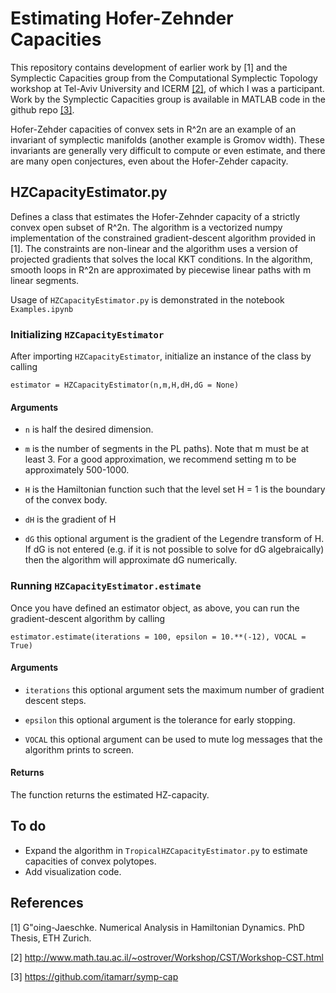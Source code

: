 # Estimating Hofer-Zehnder Capacities

This repository contains development of earlier work by [1] and the Symplectic Capacities group from the Computational Symplectic Topology workshop at Tel-Aviv University and ICERM [[2]](http://www.math.tau.ac.il/~ostrover/Workshop/CST/Workshop-CST.html), of which I was a participant.  Work by the Symplectic Capacities group is available in MATLAB code in the github repo [[3]](https://github.com/itamarr/symp-cap).

Hofer-Zehder capacities of convex sets in R^2n are an example of an invariant of symplectic manifolds (another example is Gromov width). These invariants are generally very difficult to compute or even estimate, and there are many open conjectures, even about the Hofer-Zehder capacity.

## HZCapacityEstimator.py 

Defines a class that estimates the Hofer-Zehnder capacity of a strictly convex open subset of R^2n. The algorithm is a vectorized numpy implementation of the constrained gradient-descent algorithm provided in [1].  The constraints are non-linear and the algorithm uses a version of projected gradients that solves the local KKT conditions.  In the algorithm, smooth loops in R^2n are approximated by piecewise linear paths with m linear segments.

Usage of ```HZCapacityEstimator.py``` is demonstrated in the notebook ```Examples.ipynb```

### Initializing ```HZCapacityEstimator```

After importing ```HZCapacityEstimator```, initialize an instance of the class by calling 

```estimator = HZCapacityEstimator(n,m,H,dH,dG = None)```

#### Arguments

- ```n``` is half the desired dimension.

- ```m``` is the number of segments in the PL paths).  Note that m must be at least 3. For a good approximation, we recommend setting m to be approximately 500-1000.

- ```H``` is the Hamiltonian function such that the level set H = 1 is the boundary of the convex body. 

- ```dH``` is the gradient of H

- ```dG``` this optional argument is the gradient of the Legendre transform of H. If dG is not entered (e.g. if it is not possible to solve for dG algebraically) then the algorithm will approximate dG numerically. 

### Running ```HZCapacityEstimator.estimate```

Once you have defined an estimator object, as above, you can run the gradient-descent algorithm by calling 

```estimator.estimate(iterations = 100, epsilon = 10.**(-12), VOCAL = True)```

#### Arguments

- ```iterations``` this optional argument sets the maximum number of gradient descent steps.

- ```epsilon``` this optional argument is the tolerance for early stopping.

- ```VOCAL``` this optional argument can be used to mute log messages that the algorithm prints to screen. 

#### Returns

The function returns the estimated HZ-capacity.


## To do 

- Expand the algorithm in ```TropicalHZCapacityEstimator.py``` to estimate capacities of convex polytopes. 
- Add visualization code.


## References

[1] G\"oing-Jaeschke. Numerical Analysis in Hamiltonian Dynamics. PhD Thesis, ETH Zurich.

[2] http://www.math.tau.ac.il/~ostrover/Workshop/CST/Workshop-CST.html

[3] https://github.com/itamarr/symp-cap